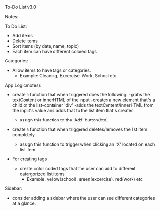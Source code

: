 To-Do List v3.0







Notes: 

To Do List:
- Add items
- Delete items
- Sort items (by date, name, topic)
- Each item can have different colored tags

Categories:
- Allow items to have tags or categories. 
    - Example: Cleaning, Excercise, Work, School etc.
    


App Logic(notes):

- create a function that when triggered does the following:
    -grabs the textContent or innerHTML of the input
    -creates a new element that's a child of the list-container 'div'
    -adds the textContent/innerHTML from the input's value and adds that to the list item that's created. 
    - assign this function to the 'Add' button(btn)
    
- create a function that when triggered deletes/removes the list item completely
    - assign this function to trigger when clicking an 'X' located on each list item
    
    
- For creating tags
    - create color coded tags that the user can add to different catergorized list items
        - Example: yellow(school), green(excercise), red(work) etc
        
Sidebar:

- consider adding a sidebar where the user can see different categories at a glance. 
